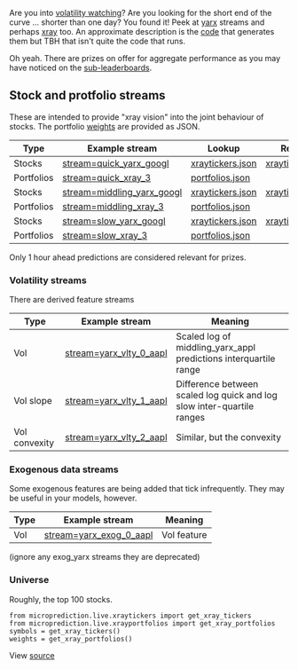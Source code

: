Are you into [volatility watching](https://medium.com/@microprediction/the-nerdiest-way-to-watch-googles-week-of-volatility-298e792eb007)? Are you looking for the short end of the curve ... shorter than one day? You found it! Peek at [yarx](https://www.microprediction.org/stream_dashboard.html?stream=yarx_1n) streams and perhaps [xray](https://www.microprediction.org/stream_dashboard.html?stream=xray_182) too. An approximate description is the [code](https://github.com/microprediction/microprediction/blob/master/stream_examples_xray/xray.py) that generates them but TBH that isn't quite the code that runs. 

Oh yeah. There are prizes on offer for aggregate performance as you may have noticed on the [sub-leaderboards](https://www.microprediction.org/leaderboard.html). 


## Stock and protfolio streams

These are intended to provide "xray vision" into the joint behaviour of stocks. The portfolio [weights](https://raw.githubusercontent.com/microprediction/microprediction/master/microprediction/live/xrayportfolios.json) are provided as JSON.  

 | Type           | Example stream                                                                            | Lookup       | Reverse lookup |
 |----------------|-------------------------------------------------------------------------------------------|---------------|---------------|
 | Stocks         | [stream=quick_yarx_googl](https://www.microprediction.org/stream_dashboard.html?stream=quick_yarx_googl)    | [xraytickers.json](https://raw.githubusercontent.com/microprediction/microprediction/master/microprediction/live/xraytickers.json) | [xraytickersreverse.json](https://raw.githubusercontent.com/microprediction/microprediction/master/microprediction/live/xraytickersreverse.json) |
 | Portfolios     | [stream=quick_xray_3](https://www.microprediction.org/stream_dashboard.html?stream=quick_xray_3) | [portfolios.json](https://raw.githubusercontent.com/microprediction/microprediction/master/microprediction/live/xrayportfolios.json) | |
 | Stocks         | [stream=middling_yarx_googl](https://www.microprediction.org/stream_dashboard.html?stream=middling_yarx_googl)    | [xraytickers.json](https://raw.githubusercontent.com/microprediction/microprediction/master/microprediction/live/xraytickers.json) | [xraytickersreverse.json](https://raw.githubusercontent.com/microprediction/microprediction/master/microprediction/live/xraytickersreverse.json) |
 | Portfolios     | [stream=middling_xray_3](https://www.microprediction.org/stream_dashboard.html?stream=middling_xray_3) | [portfolios.json](https://raw.githubusercontent.com/microprediction/microprediction/master/microprediction/live/xrayportfolios.json) | |
 | Stocks         | [stream=slow_yarx_googl](https://www.microprediction.org/stream_dashboard.html?stream=slow_yarx_googl)    | [xraytickers.json](https://raw.githubusercontent.com/microprediction/microprediction/master/microprediction/live/xraytickers.json) | [xraytickersreverse.json](https://raw.githubusercontent.com/microprediction/microprediction/master/microprediction/live/xraytickersreverse.json) |
 | Portfolios     | [stream=slow_xray_3](https://www.microprediction.org/stream_dashboard.html?stream=slow_xray_3) | [portfolios.json](https://raw.githubusercontent.com/microprediction/microprediction/master/microprediction/live/xrayportfolios.json) | |
 
Only 1 hour ahead predictions are considered relevant for prizes. 

### Volatility streams
There are derived feature streams

 | Type           | Example stream                                                                            | Meaning        |
 |----------------|-------------------------------------------------------------------------------------------|----------------
 | Vol            | [stream=yarx_vlty_0_aapl](https://www.microprediction.org/stream_dashboard.html?stream=yarx_vlty_0_aapl)     | Scaled log of middling_yarx_appl predictions interquartile range |
 | Vol slope      | [stream=yarx_vlty_1_aapl](https://www.microprediction.org/stream_dashboard.html?stream=yarx_vlty_1_aapl)     | Difference between scaled log quick and log slow inter-quartile ranges |
 | Vol convexity  | [stream=yarx_vlty_2_aapl](https://www.microprediction.org/stream_dashboard.html?stream=yarx_vlty_2_aapl)     | Similar, but the convexity | 
 
### Exogenous data streams
Some exogenous features are being added that tick infrequently. They may be useful in your models, however. 

 | Type           | Example stream                                                                            | Meaning        |
 |----------------|-------------------------------------------------------------------------------------------|----------------
 | Vol            | [stream=yarx_exog_0_aapl](https://www.microprediction.org/stream_dashboard.html?stream=yarx_exog_0_aapl)     | Vol feature |

(ignore any exog_yarx streams they are deprecated)


### Universe
Roughly, the top 100 stocks. 

    from microprediction.live.xraytickers import get_xray_tickers
    from microprediction.live.xrayportfolios import get_xray_portfolios
    symbols = get_xray_tickers()
    weights = get_xray_portfolios()
      

View [source](https://github.com/microprediction/microprediction/blob/master/docs/yarx.md)






